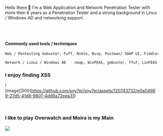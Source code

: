 Hello there 🙂  I'm a Web Application and Network Penetration Tester with more then 6 years as a Penetration Tester and a strong background in Linux / Windows AD and networking support.

<br /> 
<br />

#### Commonly used tools / techniques
```bash
Web / Pentesting Gobuster, Fuff, Nikto, Burp, Postman/ SOAP UI, Fiddler...

Network / Linux / Windows AD  - nmap, WinPEAS, gobuster, ffuf, LinPEAS, SQLMap, SMB attacks, CrackMapExec, psexec, Responder,  Metasploit, wmic, evil-winrm, ldapsearch, MimiKatz, Kerberoast, Impacket, Bloodhound, PTH, proxychains, chisel, Evilginx, hashcat, John the Ripper.

```

### I enjoy finding XSS
![image]|500(https://github.com/sny7er/sny7er/assets/120743732/e0a04989-27d5-41d8-9801-4dd9a72eea31)


<br />

### I like to play Overwatch and Moira is my Main

![](https://i.giphy.com/media/v1.Y2lkPTc5MGI3NjExYmJxd2h3MTMzOG92ZmFnNXNqb2s5OWh2M2w1dzR1aDh0MGZyN3UwciZlcD12MV9pbnRlcm5hbF9naWZfYnlfaWQmY3Q9Zw/hWdFMULfGxXScOsG0X/giphy.gif)


